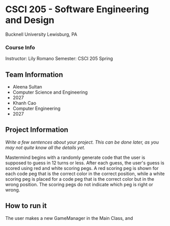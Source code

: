 # CSCI 205 - Software Engineering and Design
Bucknell University
Lewisburg, PA
### Course Info
Instructor: Lily Romano 
Semester: CSCI 205 Spring 
## Team Information
- Aleena Sultan
- Computer Science and Engineering
- 2027
- Khanh Cao
- Computer Engineering 
- 2027

## Project Information
*Write a few sentences about your project. This can be done
later, as you may not quite know all the details yet.*

Mastermind begins with a randomly generate code that the user is supposed to guess in 12 turns 
or less. After each guess, the user's guess is scored using red and white scoring pegs. 
A red scoring peg is shown for each code peg that is the correct color in the
correct position, while a white scoring peg is placed for a code peg that is the correct color
but in the wrong position. The scoring pegs do not indicate which peg is right or wrong. 

## How to run it
The user makes a new GameManager in the Main Class, and 